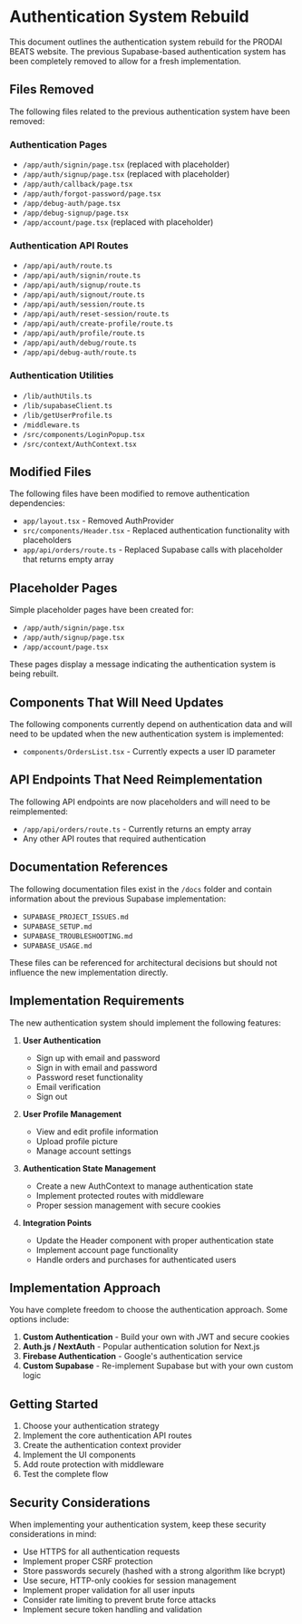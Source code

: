# Authentication System Rebuild

This document outlines the authentication system rebuild for the PRODAI BEATS website. The previous Supabase-based authentication system has been completely removed to allow for a fresh implementation.

## Files Removed

The following files related to the previous authentication system have been removed:

### Authentication Pages
- `/app/auth/signin/page.tsx` (replaced with placeholder)
- `/app/auth/signup/page.tsx` (replaced with placeholder)
- `/app/auth/callback/page.tsx`
- `/app/auth/forgot-password/page.tsx`
- `/app/debug-auth/page.tsx`
- `/app/debug-signup/page.tsx`
- `/app/account/page.tsx` (replaced with placeholder)

### Authentication API Routes
- `/app/api/auth/route.ts`
- `/app/api/auth/signin/route.ts`
- `/app/api/auth/signup/route.ts`
- `/app/api/auth/signout/route.ts`
- `/app/api/auth/session/route.ts`
- `/app/api/auth/reset-session/route.ts`
- `/app/api/auth/create-profile/route.ts`
- `/app/api/auth/profile/route.ts`
- `/app/api/auth/debug/route.ts`
- `/app/api/debug-auth/route.ts`

### Authentication Utilities
- `/lib/authUtils.ts`
- `/lib/supabaseClient.ts`
- `/lib/getUserProfile.ts`
- `/middleware.ts`
- `/src/components/LoginPopup.tsx`
- `/src/context/AuthContext.tsx`

## Modified Files

The following files have been modified to remove authentication dependencies:

- `app/layout.tsx` - Removed AuthProvider
- `src/components/Header.tsx` - Replaced authentication functionality with placeholders
- `app/api/orders/route.ts` - Replaced Supabase calls with placeholder that returns empty array

## Placeholder Pages

Simple placeholder pages have been created for:
- `/app/auth/signin/page.tsx`
- `/app/auth/signup/page.tsx`
- `/app/account/page.tsx`

These pages display a message indicating the authentication system is being rebuilt.

## Components That Will Need Updates

The following components currently depend on authentication data and will need to be updated when the new authentication system is implemented:

- `components/OrdersList.tsx` - Currently expects a user ID parameter

## API Endpoints That Need Reimplementation

The following API endpoints are now placeholders and will need to be reimplemented:

- `/app/api/orders/route.ts` - Currently returns an empty array
- Any other API routes that required authentication

## Documentation References

The following documentation files exist in the `/docs` folder and contain information about the previous Supabase implementation:

- `SUPABASE_PROJECT_ISSUES.md`
- `SUPABASE_SETUP.md`
- `SUPABASE_TROUBLESHOOTING.md`
- `SUPABASE_USAGE.md`

These files can be referenced for architectural decisions but should not influence the new implementation directly.

## Implementation Requirements

The new authentication system should implement the following features:

1. **User Authentication**
   - Sign up with email and password
   - Sign in with email and password
   - Password reset functionality
   - Email verification
   - Sign out

2. **User Profile Management**
   - View and edit profile information
   - Upload profile picture
   - Manage account settings

3. **Authentication State Management**
   - Create a new AuthContext to manage authentication state
   - Implement protected routes with middleware
   - Proper session management with secure cookies

4. **Integration Points**
   - Update the Header component with proper authentication state
   - Implement account page functionality
   - Handle orders and purchases for authenticated users

## Implementation Approach

You have complete freedom to choose the authentication approach. Some options include:

1. **Custom Authentication** - Build your own with JWT and secure cookies
2. **Auth.js / NextAuth** - Popular authentication solution for Next.js
3. **Firebase Authentication** - Google's authentication service
4. **Custom Supabase** - Re-implement Supabase but with your own custom logic

## Getting Started

1. Choose your authentication strategy
2. Implement the core authentication API routes
3. Create the authentication context provider
4. Implement the UI components
5. Add route protection with middleware
6. Test the complete flow

## Security Considerations

When implementing your authentication system, keep these security considerations in mind:

- Use HTTPS for all authentication requests
- Implement proper CSRF protection
- Store passwords securely (hashed with a strong algorithm like bcrypt)
- Use secure, HTTP-only cookies for session management
- Implement proper validation for all user inputs
- Consider rate limiting to prevent brute force attacks
- Implement secure token handling and validation 